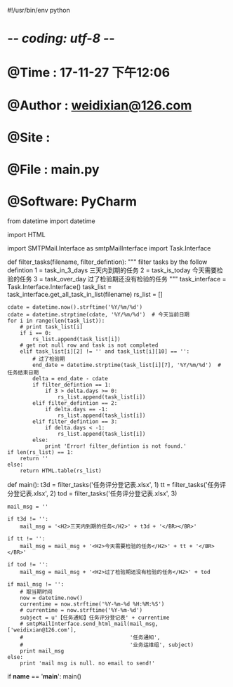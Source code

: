 #!/usr/bin/env python
# -*- coding: utf-8 -*-
# @Time    : 17-11-27 下午12:06
# @Author  : weidixian@126.com
# @Site    :
# @File    : main.py
# @Software: PyCharm
from datetime import datetime

import HTML

import SMTPMail.Interface as smtpMailInterface
import Task.Interface


def filter_tasks(filename, filter_defintion):
    """
        filter tasks by the follow defintion
        1 = task_in_3_days      三天内到期的任务
        2 = task_is_today       今天需要检验的任务
        3 = task_over_day       过了检验期还没有检验的任务
    """
    task_interface = Task.Interface.Interface()
    task_list = task_interface.get_all_task_in_list(filename)
    rs_list = []

    cdate = datetime.now().strftime('%Y/%m/%d')
    cdate = datetime.strptime(cdate, '%Y/%m/%d')  # 今天当前日期
    for i in range(len(task_list)):
        # print task_list[i]
        if i == 0:
            rs_list.append(task_list[i])
        # get not null row and task is not completed
        elif task_list[i][2] != '' and task_list[i][10] == '':
            # 过了检验期
            end_date = datetime.strptime(task_list[i][7], '%Y/%m/%d')  # 任务结束日期
            delta = end_date - cdate
            if filter_defintion == 1:
                if 3 > delta.days >= 0:
                    rs_list.append(task_list[i])
            elif filter_defintion == 2:
                if delta.days == -1:
                    rs_list.append(task_list[i])
            elif filter_defintion == 3:
                if delta.days < -1:
                    rs_list.append(task_list[i])
            else:
                print 'Error! filter_defintion is not found.'
    if len(rs_list) == 1:
        return ''
    else:
        return HTML.table(rs_list)


def main():
    t3d = filter_tasks('任务评分登记表.xlsx', 1)
    tt = filter_tasks('任务评分登记表.xlsx', 2)
    tod = filter_tasks('任务评分登记表.xlsx', 3)

    mail_msg = ''

    if t3d != '':
        mail_msg = '<H2>三天内到期的任务</H2>' + t3d + '</BR></BR>'

    if tt != '':
        mail_msg = mail_msg + '<H2>今天需要检验的任务</H2>' + tt + '</BR></BR>'

    if tod != '':
        mail_msg = mail_msg + '<H2>过了检验期还没有检验的任务</H2>' + tod

    if mail_msg != '':
        # 取当期时间
        now = datetime.now()
        currentime = now.strftime('%Y-%m-%d %H:%M:%S')
        # currentime = now.strftime('%Y-%m-%d')
        subject = u'【任务通知】任务评分登记表' + currentime
        # smtpMailInterface.send_html_mail(mail_msg, ['weidixian@126.com'],
        #                                  '任务通知',
        #                                  '业务运维组', subject)
        print mail_msg
    else:
        print 'mail msg is null. no email to send!'


if __name__ == '__main__':
    main()
<!--stackedit_data:
eyJoaXN0b3J5IjpbLTEwMTI2NDgxODddfQ==
-->